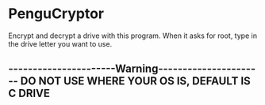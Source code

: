 # PenguCryptor
Encrypt and decrypt a drive with this program.
When it asks for root, type in the drive letter you want to use.

----------------------Warning----------------------
DO NOT USE WHERE YOUR OS IS, DEFAULT IS C DRIVE
---------------------------------------------------
